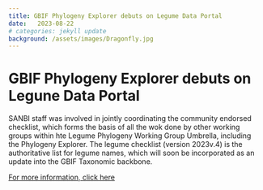 ```yaml
---
title: GBIF Phylogeny Explorer debuts on Legume Data Portal
date:   2023-08-22
# categories: jekyll update
background: /assets/images/Dragonfly.jpg
---
```


# GBIF Phylogeny Explorer debuts on Legune Data Portal

SANBI staff was involved in jointly coordinating the community endorsed checklist, which forms the basis of all the wok done by other working groups within hte Legume Phylogeny Working Group Umbrella, including the Phylogeny Explorer.
The legume checklist (version 2023v.4) is the authoritative list for legume names, which will soon be incorporated as an update into the GBIF Taxonomic backbone.

[For more information, click here](https://www.gbif.org/news/6nt63x4czzdfGJ8EpoWVtg/gbif-phylogeny-explorer-debuts-on-legume-data-portal)
